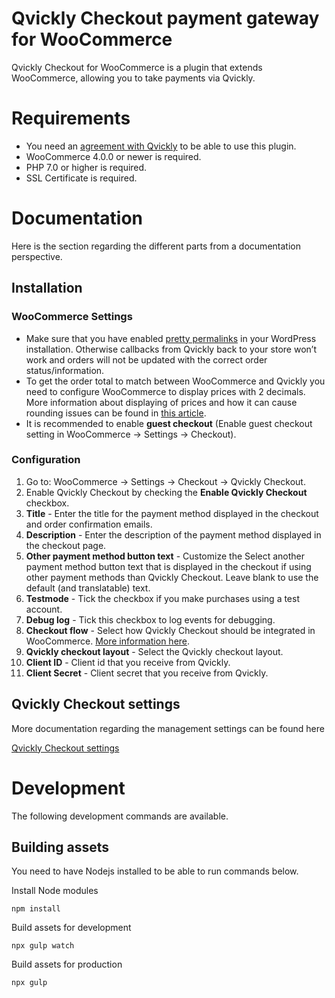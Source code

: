 # Qvickly Checkout payment gateway for WooCommerce

Qvickly Checkout for WooCommerce is a plugin that extends WooCommerce, allowing you to take payments via Qvickly.

# Requirements

* You need an [agreement with Qvickly](https://qvickly.io/checkout/) to be able to use this plugin.
* WooCommerce 4.0.0 or newer is required.
* PHP 7.0 or higher is required.
* SSL Certificate is required.

# Documentation

Here is the section regarding the different parts from a documentation perspective.

## Installation

### WooCommerce Settings

* Make sure that you have enabled [pretty permalinks](https://wordpress.org/support/article/using-permalinks/) in your WordPress installation.
Otherwise callbacks from Qvickly back to your store won’t work and orders will not be updated with the correct order status/information.
* To get the order total to match between WooCommerce and Qvickly you need to configure WooCommerce to display prices with 2 decimals.
More information about displaying of prices and how it can cause rounding issues can be found in [this article](https://krokedil.com/dont-display-prices-with-0-decimals-in-woocommerce/).
* It is recommended to enable **guest checkout** (Enable guest checkout setting in WooCommerce -> Settings -> Checkout).

### Configuration

1. Go to: WooCommerce -> Settings -> Checkout -> Qvickly Checkout.
2. Enable Qvickly Checkout by checking the **Enable Qvickly Checkout** checkbox.
3. **Title** - Enter the title for the payment method displayed in the checkout and order confirmation emails.
4. **Description** - Enter the description of the payment method displayed in the checkout page.
5. **Other payment method button text** - Customize the Select another payment method button text that is displayed in the checkout if using other payment methods than Qvickly Checkout. Leave blank to use the default (and translatable) text.
6. **Testmode** - Tick the checkbox if you make purchases using a test account.
7. **Debug log** - Tick this checkbox to log events for debugging.
8. **Checkout flow** - Select how Qvickly Checkout should be integrated in WooCommerce. [More information here](https://docs.krokedil.com/article/361-billmate-checkout-introduction#h-H2_3).
9. **Qvickly checkout layout** - Select the Qvickly checkout layout.
10. **Client ID** - Client id that you receive from Qvickly.
11. **Client Secret** - Client secret that you receive from Qvickly.

## Qvickly Checkout settings

More documentation regarding the management settings can be found here

[Qvickly Checkout settings](https://support.billmate.se/hc/sv/sections/360004888977-Billmate-Checkout-WooCommerce-V2)

# Development

The following development commands are available.

## Building assets
You need to have Nodejs installed to be able to run commands below.

Install Node modules

    npm install

Build assets for development

    npx gulp watch

Build assets for production

    npx gulp

